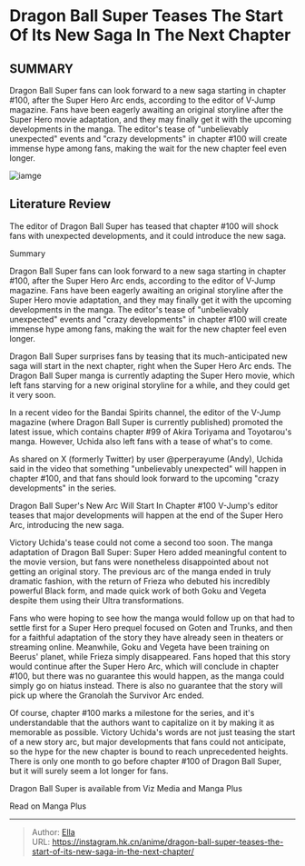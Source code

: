 # Dragon Ball Super Teases The Start Of Its New Saga In The Next Chapter


## SUMMARY 



  Dragon Ball Super fans can look forward to a new saga starting in chapter #100, after the Super Hero Arc ends, according to the editor of V-Jump magazine.   Fans have been eagerly awaiting an original storyline after the Super Hero movie adaptation, and they may finally get it with the upcoming developments in the manga.   The editor&#39;s tease of &#34;unbelievably unexpected&#34; events and &#34;crazy developments&#34; in chapter #100 will create immense hype among fans, making the wait for the new chapter feel even longer.  

![iamge]()

## Literature Review

The editor of Dragon Ball Super has teased that chapter #100 will shock fans with unexpected developments, and it could introduce the new saga.


Summary

  Dragon Ball Super fans can look forward to a new saga starting in chapter #100, after the Super Hero Arc ends, according to the editor of V-Jump magazine.   Fans have been eagerly awaiting an original storyline after the Super Hero movie adaptation, and they may finally get it with the upcoming developments in the manga.   The editor&#39;s tease of &#34;unbelievably unexpected&#34; events and &#34;crazy developments&#34; in chapter #100 will create immense hype among fans, making the wait for the new chapter feel even longer.  





Dragon Ball Super surprises fans by teasing that its much-anticipated new saga will start in the next chapter, right when the Super Hero Arc ends. The Dragon Ball Super manga is currently adapting the Super Hero movie, which left fans starving for a new original storyline for a while, and they could get it very soon.




In a recent video for the Bandai Spirits channel, the editor of the V-Jump magazine (where Dragon Ball Super is currently published) promoted the latest issue, which contains chapter #99 of Akira Toriyama and Toyotarou&#39;s manga. However, Uchida also left fans with a tease of what&#39;s to come.


 

As shared on X (formerly Twitter) by user @perperayume (Andy), Uchida said in the video that something &#34;unbelievably unexpected&#34; will happen in chapter #100, and that fans should look forward to the upcoming &#34;crazy developments&#34; in the series.


 Dragon Ball Super&#39;s New Arc Will Start In Chapter #100 
V-Jump&#39;s editor teases that major developments will happen at the end of the Super Hero Arc, introducing the new saga.
          




Victory Uchida&#39;s tease could not come a second too soon. The manga adaptation of Dragon Ball Super: Super Hero added meaningful content to the movie version, but fans were nonetheless disappointed about not getting an original story. The previous arc of the manga ended in truly dramatic fashion, with the return of Frieza who debuted his incredibly powerful Black form, and made quick work of both Goku and Vegeta despite them using their Ultra transformations.

Fans who were hoping to see how the manga would follow up on that had to settle first for a Super Hero prequel focused on Goten and Trunks, and then for a faithful adaptation of the story they have already seen in theaters or streaming online. Meanwhile, Goku and Vegeta have been training on Beerus&#39; planet, while Frieza simply disappeared. Fans hoped that this story would continue after the Super Hero Arc, which will conclude in chapter #100, but there was no guarantee this would happen, as the manga could simply go on hiatus instead. There is also no guarantee that the story will pick up where the Granolah the Survivor Arc ended.




          

Of course, chapter #100 marks a milestone for the series, and it&#39;s understandable that the authors want to capitalize on it by making it as memorable as possible. Victory Uchida&#39;s words are not just teasing the start of a new story arc, but major developments that fans could not anticipate, so the hype for the new chapter is bound to reach unprecedented heights. There is only one month to go before chapter #100 of Dragon Ball Super, but it will surely seem a lot longer for fans.

Dragon Ball Super is available from Viz Media and Manga Plus

Read on Manga Plus



---

> Author: [Ella](https://instagram.hk.cn/)  
> URL: https://instagram.hk.cn/anime/dragon-ball-super-teases-the-start-of-its-new-saga-in-the-next-chapter/  

